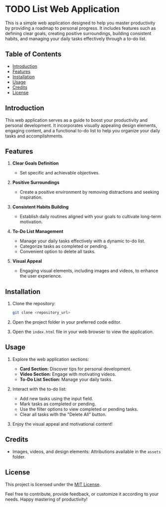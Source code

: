# TODO List Web Application

This is a simple web application designed to help you master productivity by providing a roadmap to personal progress. It includes features such as defining clear goals, creating positive surroundings, building consistent habits, and managing your daily tasks effectively through a to-do list.

## Table of Contents

- [Introduction](#introduction)
- [Features](#features)
- [Installation](#installation)
- [Usage](#usage)
- [Credits](#credits)
- [License](#license)

## Introduction

This web application serves as a guide to boost your productivity and personal development. It incorporates visually appealing design elements, engaging content, and a functional to-do list to help you organize your daily tasks and accomplishments.

## Features

1. **Clear Goals Definition**
   - Set specific and achievable objectives.
2. **Positive Surroundings**

   - Create a positive environment by removing distractions and seeking inspiration.

3. **Consistent Habits Building**

   - Establish daily routines aligned with your goals to cultivate long-term motivation.

4. **To-Do List Management**

   - Manage your daily tasks effectively with a dynamic to-do list.
   - Categorize tasks as completed or pending.
   - Convenient option to delete all tasks.

5. **Visual Appeal**
   - Engaging visual elements, including images and videos, to enhance the user experience.

## Installation

1. Clone the repository:

   ```bash
   git clone <repository_url>
   ```

2. Open the project folder in your preferred code editor.

3. Open the `index.html` file in your web browser to view the application.

## Usage

1. Explore the web application sections:

   - **Card Section:** Discover tips for personal development.
   - **Video Section:** Engage with motivating videos.
   - **To-Do List Section:** Manage your daily tasks.

2. Interact with the to-do list:

   - Add new tasks using the input field.
   - Mark tasks as completed or pending.
   - Use the filter options to view completed or pending tasks.
   - Clear all tasks with the "Delete All" button.

3. Enjoy the visual appeal and motivational content!

## Credits

- Images, videos, and design elements: Attributions available in the `assets` folder.

## License

This project is licensed under the [MIT License](LICENSE).

Feel free to contribute, provide feedback, or customize it according to your needs. Happy mastering of productivity!
